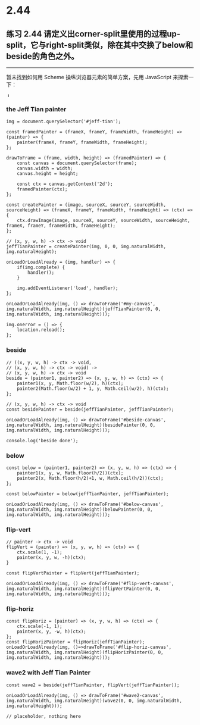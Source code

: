 # 2.44

## 练习 2.44 请定义出corner-split里使用的过程up-split，它与right-split类似，除在其中交换了below和beside的角色之外。

---

暂未找到如何用 Scheme 操纵浏览器元素的简单方案，先用 JavaScript 来探索一下：

<img src='https://images.ctfassets.net/qixg1o8tujmf/7m0jrKYaDBwEvlc5lo8nt6/6d50a5050d9cdc0d4d2047e35feac292/10648733_696750647079056_2800539603462658695_o.jpg' alt='Jeff Tian' style="width: 10px; height: 10px;" id="jeff-tian">


### the Jeff Tian painter 
<canvas id="my-canvas" style="max-width: 300px;"></canvas>

```eval-js
img = document.querySelector('#jeff-tian');

const framedPainter = (frameX, frameY, frameWidth, frameHeight) => (painter) => {
    painter(frameX, frameY, frameWidth, frameHeight);
};

drawToFrame = (frame, width, height) => (framedPainter) => {
    const canvas = document.querySelector(frame);
    canvas.width = width;
    canvas.height = height;

    const ctx = canvas.getContext('2d');
    framedPainter(ctx);
};

const createPainter = (image, sourceX, sourceY, sourceWidth, sourceHeight) => (frameX, frameY, frameWidth, frameHeight) => (ctx) => {
    ctx.drawImage(image, sourceX, sourceY, sourceWidth, sourceHeight, frameX, frameY, frameWidth, frameHeight);
};

// (x, y, w, h) -> ctx -> void
jeffTianPainter = createPainter(img, 0, 0, img.naturalWidth, img.naturalHeight);

onLoadOrLoadAlready = (img, handler) => {
    if(img.complete) {
        handler();
    }

    img.addEventListener('load', handler);
}; 

onLoadOrLoadAlready(img, () => drawToFrame('#my-canvas', img.naturalWidth, img.naturalHeight)(jeffTianPainter(0, 0, img.naturalWidth, img.naturalHeight)));

img.onerror = () => {
    location.reload();
};
```


### beside
<canvas id="beside-canvas" style="max-width: 300px;"></canvas>

```eval-js
// ((x, y, w, h) -> ctx -> void, 
// (x, y, w, h) -> ctx -> void) ->
// (x, y, w, h) -> ctx -> void
beside = (painter1, painter2) => (x, y, w, h) => (ctx) => {
    painter1(x, y, Math.floor(w/2), h)(ctx);
    painter2(Math.floor(w/2) + 1, y, Math.ceil(w/2), h)(ctx);
};

// (x, y, w, h) -> ctx -> void
const besidePainter = beside(jeffTianPainter, jeffTianPainter);

onLoadOrLoadAlready(img, () => drawToFrame('#beside-canvas', img.naturalWidth, img.naturalHeight)(besidePainter(0, 0, img.naturalWidth, img.naturalHeight)));

console.log('beside done');  
```

### below
<canvas id="below-canvas" style="max-width: 300px;"></canvas>

```eval-js
const below = (painter1, painter2) => (x, y, w, h) => (ctx) => {
    painter1(x, y, w, Math.floor(h/2))(ctx);
    painter2(x, Math.floor(h/2)+1, w, Math.ceil(h/2))(ctx);
};

const belowPainter = below(jeffTianPainter, jeffTianPainter);

onLoadOrLoadAlready(img, () => drawToFrame('#below-canvas', img.naturalWidth, img.naturalHeight)(belowPainter(0, 0, img.naturalWidth, img.naturalHeight)));

```

### flip-vert
<canvas id="flip-vert-canvas" style="max-width: 300px;"></canvas>

```eval-js
// painter -> ctx -> void
flipVert = (painter) => (x, y, w, h) => (ctx) => {
    ctx.scale(1, -1);
    painter(x, y, w, -h)(ctx);
}

const flipVertPainter = flipVert(jeffTianPainter);

onLoadOrLoadAlready(img, () => drawToFrame('#flip-vert-canvas', img.naturalWidth, img.naturalHeight)(flipVertPainter(0, 0, img.naturalWidth, img.naturalHeight)));

```

### flip-horiz

<canvas id="flip-horiz-canvas" style="max-width: 300px;"></canvas>

```eval-js
const flipHoriz = (painter) => (x, y, w, h) => (ctx) => {
    ctx.scale(-1, 1);
    painter(x, y, -w, h)(ctx);
};
const flipHorizPainter = flipHoriz(jeffTianPainter);
onLoadOrLoadAlready(img, ()=>drawToFrame('#flip-horiz-canvas', img.naturalWidth, img.naturalHeight)(flipHorizPainter(0, 0, img.naturalWidth, img.naturalHeight)));
```

### wave2 with Jeff Tian Painter
<canvas id="wave2-canvas" style="max-width: 300px;"></canvas>

```eval-js
const wave2 = beside(jeffTianPainter, flipVert(jeffTianPainter));

onLoadOrLoadAlready(img, () => drawToFrame('#wave2-canvas', img.naturalWidth, img.naturalHeight)(wave2(0, 0, img.naturalWidth, img.naturalHeight)));
```


```eval-js
// placeholder, nothing here
```